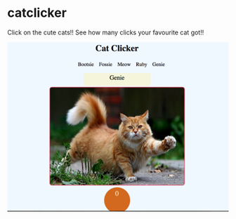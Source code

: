 # catclicker

Click on the cute cats!! See how many clicks your favourite cat got!!

![Cat Clicker](/screen?raw=true "CuteCats")

